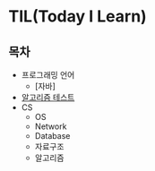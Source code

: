 # TIL(Today I Learn)

## 목차  
  - 프로그래밍 언어
    - [자바]
  - [알고리즘 테스트](https://github.com/KIM-KYOUNG-OH/TIL/tree/master/Algorithm)  
  - CS  
    - OS
    - Network
    - Database
    - 자료구조
    - 알고리즘

  

